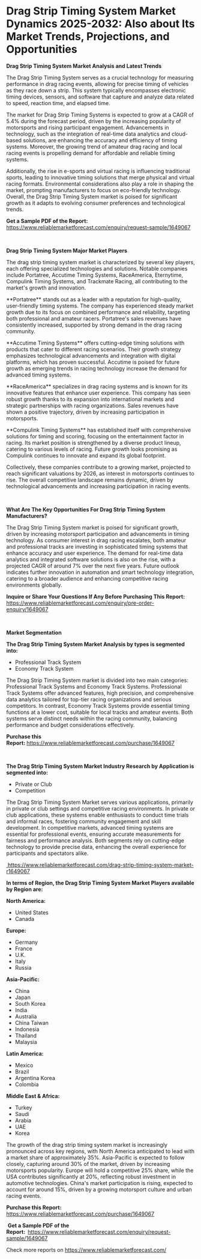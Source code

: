 <p><h1>Drag Strip Timing System Market Dynamics 2025-2032: Also about Its Market Trends, Projections, and Opportunities</h1></p><p><strong>Drag Strip Timing System Market Analysis and Latest Trends</strong></p>
<p><p>The Drag Strip Timing System serves as a crucial technology for measuring performance in drag racing events, allowing for precise timing of vehicles as they race down a strip. This system typically encompasses electronic timing devices, sensors, and software that capture and analyze data related to speed, reaction time, and elapsed time. </p><p>The market for Drag Strip Timing Systems is expected to grow at a CAGR of 5.4% during the forecast period, driven by the increasing popularity of motorsports and rising participant engagement. Advancements in technology, such as the integration of real-time data analytics and cloud-based solutions, are enhancing the accuracy and efficiency of timing systems. Moreover, the growing trend of amateur drag racing and local racing events is propelling demand for affordable and reliable timing systems.</p><p>Additionally, the rise in e-sports and virtual racing is influencing traditional sports, leading to innovative timing solutions that merge physical and virtual racing formats. Environmental considerations also play a role in shaping the market, prompting manufacturers to focus on eco-friendly technology. Overall, the Drag Strip Timing System market is poised for significant growth as it adapts to evolving consumer preferences and technological trends.</p></p>
<p><strong>Get a Sample PDF of the Report:&nbsp;</strong> <a href="https://www.reliablemarketforecast.com/enquiry/request-sample/1649067?utm_campaign=1110&utm_medium=2&utm_source=Github&utm_content=ia&utm_term=09042025&utm_id=drag-strip-timing-system">https://www.reliablemarketforecast.com/enquiry/request-sample/1649067</a></p>
<p>&nbsp;</p>
<p><strong>Drag Strip Timing System Major Market Players</strong></p>
<p><p>The drag strip timing system market is characterized by several key players, each offering specialized technologies and solutions. Notable companies include Portatree, Accutime Timing Systems, RaceAmerica, Eternytime, Compulink Timing Systems, and Trackmate Racing, all contributing to the market's growth and innovation.</p><p>**Portatree** stands out as a leader with a reputation for high-quality, user-friendly timing systems. The company has experienced steady market growth due to its focus on combined performance and reliability, targeting both professional and amateur racers. Portatree's sales revenues have consistently increased, supported by strong demand in the drag racing community.</p><p>**Accutime Timing Systems** offers cutting-edge timing solutions with products that cater to different racing scenarios. Their growth strategy emphasizes technological advancements and integration with digital platforms, which has proven successful. Accutime is poised for future growth as emerging trends in racing technology increase the demand for advanced timing systems.</p><p>**RaceAmerica** specializes in drag racing systems and is known for its innovative features that enhance user experience. This company has seen robust growth thanks to its expansion into international markets and strategic partnerships with racing organizations. Sales revenues have shown a positive trajectory, driven by increasing participation in motorsports.</p><p>**Compulink Timing Systems** has established itself with comprehensive solutions for timing and scoring, focusing on the entertainment factor in racing. Its market position is strengthened by a diverse product lineup, catering to various levels of racing. Future growth looks promising as Compulink continues to innovate and expand its global footprint.</p><p>Collectively, these companies contribute to a growing market, projected to reach significant valuations by 2026, as interest in motorsports continues to rise. The overall competitive landscape remains dynamic, driven by technological advancements and increasing participation in racing events.</p></p>
<p>&nbsp;</p>
<p><strong>What Are The Key Opportunities For Drag Strip Timing System Manufacturers?</strong></p>
<p><p>The Drag Strip Timing System market is poised for significant growth, driven by increasing motorsport participation and advancements in timing technology. As consumer interest in drag racing escalates, both amateur and professional tracks are investing in sophisticated timing systems that enhance accuracy and user experience. The demand for real-time data analytics and integrated software solutions is also on the rise, with a projected CAGR of around 7% over the next five years. Future outlook indicates further innovation in automation and smart technology integration, catering to a broader audience and enhancing competitive racing environments globally.</p></p>
<p><strong>Inquire or Share Your Questions If Any Before Purchasing This Report:</strong> <a href="https://www.reliablemarketforecast.com/enquiry/pre-order-enquiry/1649067?utm_campaign=1110&utm_medium=2&utm_source=Github&utm_content=ia&utm_term=09042025&utm_id=drag-strip-timing-system">https://www.reliablemarketforecast.com/enquiry/pre-order-enquiry/1649067</a></p>
<p>&nbsp;</p>
<p><strong>Market Segmentation</strong></p>
<p><strong>The Drag Strip Timing System Market Analysis by types is segmented into:</strong></p>
<p><ul><li>Professional Track System</li><li>Economy Track System</li></ul></p>
<p><p>The Drag Strip Timing System market is divided into two main categories: Professional Track Systems and Economy Track Systems. Professional Track Systems offer advanced features, high precision, and comprehensive data analytics tailored for top-tier racing organizations and serious competitors. In contrast, Economy Track Systems provide essential timing functions at a lower cost, suitable for local tracks and amateur events. Both systems serve distinct needs within the racing community, balancing performance and budget considerations effectively.</p></p>
<p><strong>Purchase this Report:&nbsp;</strong><a href="https://www.reliablemarketforecast.com/purchase/1649067?utm_campaign=1110&utm_medium=2&utm_source=Github&utm_content=ia&utm_term=09042025&utm_id=drag-strip-timing-system">https://www.reliablemarketforecast.com/purchase/1649067</a></p>
<p>&nbsp;</p>
<p><strong>The Drag Strip Timing System Market Industry Research by Application is segmented into:</strong></p>
<p><ul><li>Private or Club</li><li>Competition</li></ul></p>
<p><p>The Drag Strip Timing System Market serves various applications, primarily in private or club settings and competitive racing environments. In private or club applications, these systems enable enthusiasts to conduct time trials and informal races, fostering community engagement and skill development. In competitive markets, advanced timing systems are essential for professional events, ensuring accurate measurements for fairness and performance analysis. Both segments rely on cutting-edge technology to provide precise data, enhancing the overall experience for participants and spectators alike.</p></p>
<p><a href="https://www.reliablemarketforecast.com/drag-strip-timing-system-market-r1649067?utm_campaign=1110&utm_medium=2&utm_source=Github&utm_content=ia&utm_term=09042025&utm_id=drag-strip-timing-system">&nbsp;https://www.reliablemarketforecast.com/drag-strip-timing-system-market-r1649067</a></p>
<p><strong>In terms of Region, the Drag Strip Timing System Market Players available by Region are:</strong></p>
<p>
    <p> <strong> North America: </strong>
        <ul>
            <li>United States</li>
            <li>Canada</li>
        </ul>
        </p> 
    <p> <strong> Europe: </strong>
        <ul>
            <li>Germany</li>
            <li>France</li>
            <li>U.K.</li>
            <li>Italy</li>
            <li>Russia</li>
        </ul>
        </p> 
    <p> <strong> Asia-Pacific: </strong>
        <ul>
            <li>China</li>
            <li>Japan</li>
            <li>South Korea</li>
            <li>India</li>
            <li>Australia</li>
            <li>China Taiwan</li>
            <li>Indonesia</li>
            <li>Thailand</li>
            <li>Malaysia</li>
        </ul>
        </p> 
    <p> <strong> Latin America: </strong>
        <ul>
            <li>Mexico</li>
            <li>Brazil</li>
            <li>Argentina Korea</li>
            <li>Colombia</li>
        </ul>
        </p> 
    <p> <strong> Middle East & Africa: </strong>
        <ul>
            <li>Turkey</li>
            <li>Saudi</li>
            <li>Arabia</li>
            <li>UAE</li>
            <li>Korea</li>
        </ul>
    </p>
    </p>
<p><p>The growth of the drag strip timing system market is increasingly pronounced across key regions, with North America anticipated to lead with a market share of approximately 35%. Asia-Pacific is expected to follow closely, capturing around 30% of the market, driven by increasing motorsports popularity. Europe will hold a competitive 25% share, while the USA contributes significantly at 20%, reflecting robust investment in automotive technologies. China's market participation is rising, expected to account for around 15%, driven by a growing motorsport culture and urban racing events.</p></p>
<p><strong>Purchase this Report: </strong><a href="https://www.reliablemarketforecast.com/purchase/1649067?utm_campaign=1110&utm_medium=2&utm_source=Github&utm_content=ia&utm_term=09042025&utm_id=drag-strip-timing-system">https://www.reliablemarketforecast.com/purchase/1649067</a></p>
<p>&nbsp;<strong>Get a Sample PDF of the Report:&nbsp;&nbsp;</strong><a href="https://www.reliablemarketforecast.com/enquiry/request-sample/1649067?utm_campaign=1110&utm_medium=2&utm_source=Github&utm_content=ia&utm_term=09042025&utm_id=drag-strip-timing-system">https://www.reliablemarketforecast.com/enquiry/request-sample/1649067</a></p>
<p><strong></strong></p>
<p>Check more reports on <a href="https://www.reliablemarketforecast.com/?utm_campaign=1110&utm_medium=2&utm_source=Github&utm_content=ia&utm_term=09042025&utm_id=drag-strip-timing-system">https://www.reliablemarketforecast.com/</a></p>
